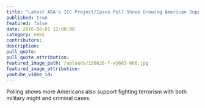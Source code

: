 ```yaml
---
title: "Latest ABA's ICC Project/Ipsos Poll Shows Growing American Support for the ICC and its work"
published: true
featured: false
date: 2016-08-01 12:00:00
category: news
contributors:
description:
pull_quote:
pull_quote_attribution:
featured_image_path: /uploads/150626-f-wj663-066.jpg
featured_image_attribution:
youtube_video_id:
---
```



Polling shows more Americans also support fighting terrorism with both military might and criminal cases.&nbsp;

&nbsp;